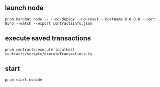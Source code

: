 ## launch node

`pnpm hardhat node -- --no-deploy --no-reset --hostname 0.0.0.0 --port 8545 --watch --export contractsInfo.json`

## execute saved transactions

`pnpm contracts:execute localhost contracts/scripts/executeTransactions.ts`

## start

`pnpm start:nonode`

